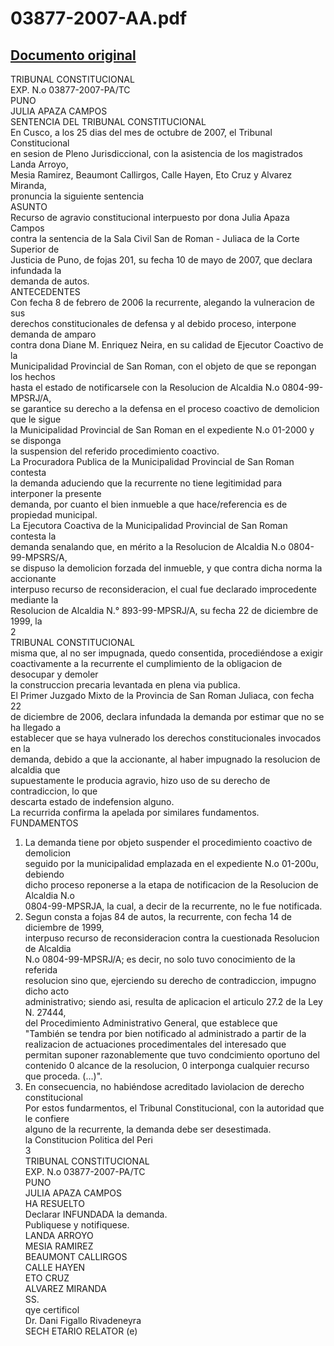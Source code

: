 
03877-2007-AA.pdf
=================
  
[Documento original](https://tc.gob.pe/jurisprudencia/2008/03877-2007-AA.pdf)  
---  
TRIBUNAL CONSTITUCIONAL  
EXP. N.o 03877-2007-PA/TC  
PUNO  
JULIA APAZA CAMPOS  
SENTENCIA DEL TRIBUNAL CONSTITUCIONAL  
En Cusco, a los 25 dias del mes de octubre de 2007, el Tribunal Constitucional  
en sesion de Pleno Jurisdiccional, con la asistencia de los magistrados Landa Arroyo,  
Mesia Ramirez, Beaumont Callirgos, Calle Hayen, Eto Cruz y Alvarez Miranda,  
pronuncia la siguiente sentencia  
ASUNTO  
Recurso de agravio constitucional interpuesto por dona Julia Apaza Campos  
contra la sentencia de la Sala Civil San de Roman - Juliaca de la Corte Superior de  
Justicia de Puno, de fojas 201, su fecha 10 de mayo de 2007, que declara infundada la  
demanda de autos.  
ANTECEDENTES  
Con fecha 8 de febrero de 2006 la recurrente, alegando la vulneracion de sus  
derechos constitucionales de defensa y al debido proceso, interpone demanda de amparo  
contra dona Diane M. Enriquez Neira, en su calidad de Ejecutor Coactivo de la  
Municipalidad Provincial de San Roman, con el objeto de que se repongan los hechos  
hasta el estado de notificarsele con la Resolucion de Alcaldia N.o 0804-99-MPSRJ/A,  
se garantice su derecho a la defensa en el proceso coactivo de demolicion que le sigue  
la Municipalidad Provincial de San Roman en el expediente N.o 01-2000 y se disponga  
la suspension del referido procedimiento coactivo.  
La Procuradora Publica de la Municipalidad Provincial de San Roman contesta  
la demanda aduciendo que la recurrente no tiene legitimidad para interponer la presente  
demanda, por cuanto el bien inmueble a que hace/referencia es de propiedad municipal.  
La Ejecutora Coactiva de la Municipalidad Provincial de San Roman contesta la  
demanda senalando que, en mérito a la Resolucion de Alcaldia N.o 0804-99-MPSRS/A,  
se dispuso la demolicion forzada del inmueble, y que contra dicha norma la accionante  
interpuso recurso de reconsideracion, el cual fue declarado improcedente mediante la  
Resolucion de Alcaldia N.° 893-99-MPSRJ/A, su fecha 22 de diciembre de 1999, la  
2  
TRIBUNAL CONSTITUCIONAL  
misma que, al no ser impugnada, quedo consentida, procediéndose a exigir  
coactivamente a la recurrente el cumplimiento de la obligacion de desocupar y demoler  
la construccion precaria levantada en plena via publica.  
El Primer Juzgado Mixto de la Provincia de San Roman Juliaca, con fecha 22  
de diciembre de 2006, declara infundada la demanda por estimar que no se ha llegado a  
establecer que se haya vulnerado los derechos constitucionales invocados en la  
demanda, debido a que la accionante, al haber impugnado la resolucion de alcaldia que  
supuestamente le producia agravio, hizo uso de su derecho de contradiccion, lo que  
descarta estado de indefension alguno.  
La recurrida confirma la apelada por similares fundamentos.  
FUNDAMENTOS  
1. La demanda tiene por objeto suspender el procedimiento coactivo de demolicion  
seguido por la municipalidad emplazada en el expediente N.o 01-200u, debiendo  
dicho proceso reponerse a la etapa de notificacion de la Resolucion de Alcaldia N.o  
0804-99-MPSRJA, la cual, a decir de la recurrente, no le fue notificada.  
2. Segun consta a fojas 84 de autos, la recurrente, con fecha 14 de diciembre de 1999,  
interpuso recurso de reconsideracion contra la cuestionada Resolucion de Alcaldia  
N.o 0804-99-MPSRJ/A; es decir, no solo tuvo conocimiento de la referida  
resolucion sino que, ejerciendo su derecho de contradiccion, impugno dicho acto  
administrativo; siendo asi, resulta de aplicacion el articulo 27.2 de la Ley N. 27444,  
del Procedimiento Administrativo General, que establece que  
"También se tendra por bien notificado al administrado a partir de la  
realizacion de actuaciones procedimentales del interesado que  
permitan suponer razonablemente que tuvo condcimiento oportuno del  
contenido 0 alcance de la resolucion, 0 interponga cualquier recurso  
que proceda. (...)".  
3. En consecuencia, no habiéndose acreditado laviolacion de derecho constitucional  
Por estos fundarmentos, el Tribunal Constitucional, con la autoridad que le confiere  
alguno de la recurrente, la demanda debe ser desestimada.  
la Constitucion Politica del Peri  
3  
TRIBUNAL CONSTITUCIONAL  
EXP. N.o 03877-2007-PA/TC  
PUNO  
JULIA APAZA CAMPOS  
HA RESUELTO  
Declarar INFUNDADA la demanda.  
Publiquese y notifiquese.  
LANDA ARROYO  
MESIA RAMIREZ  
BEAUMONT CALLIRGOS  
CALLE HAYEN  
ETO CRUZ  
ALVAREZ MIRANDA  
SS.  
qye certificol  
Dr. Dani Figallo Rivadeneyra  
SECH ETARIO RELATOR (e)